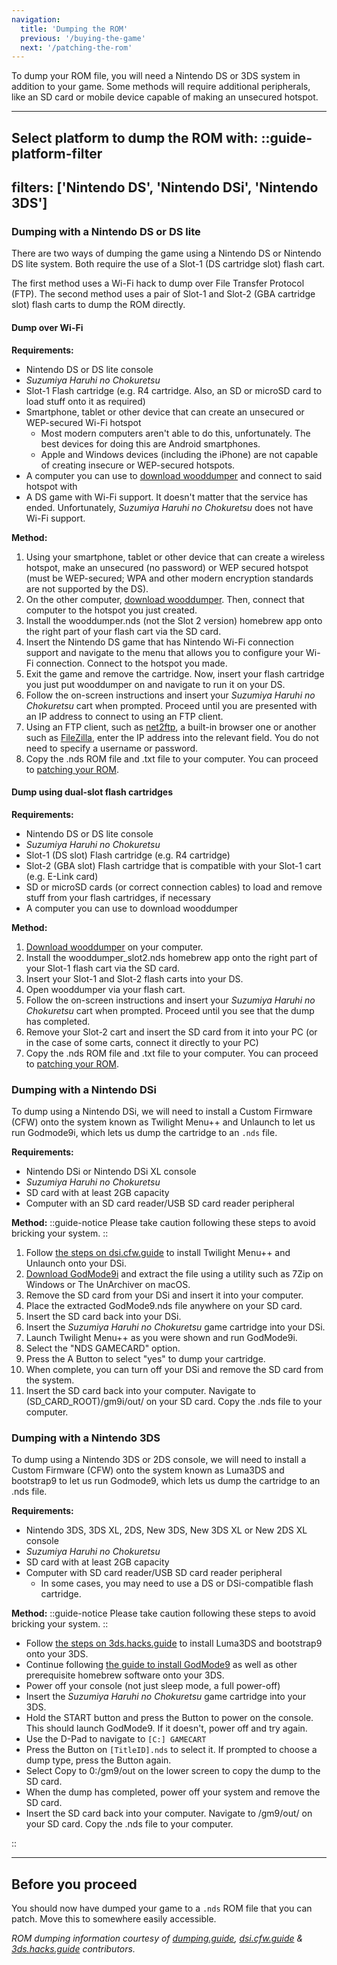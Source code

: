 ```yaml
---
navigation:
  title: 'Dumping the ROM'
  previous: '/buying-the-game'
  next: '/patching-the-rom'
---
```


To dump your ROM file, you will need a Nintendo DS or 3DS system in addition to your game. Some methods will require additional peripherals, like an SD card or mobile device capable of making an unsecured hotspot.

---

**Select platform to dump the ROM with:**
::guide-platform-filter
---
filters: ['Nintendo DS', 'Nintendo DSi', 'Nintendo 3DS']
---
<div class="platform-filtered platform-nintendo_ds">

### Dumping with a Nintendo DS or DS lite
There are two ways of dumping the game using a Nintendo DS or Nintendo DS lite system. Both require the use of a Slot-1 (DS cartridge slot) flash cart.

The first method uses a Wi-Fi hack to dump over File Transfer Protocol (FTP). The second method uses a pair of Slot-1 and Slot-2 (GBA cartridge slot) flash carts to dump the ROM directly.

#### Dump over Wi-Fi
**Requirements:**
* Nintendo DS or DS lite console
* *Suzumiya Haruhi no Chokuretsu*
* Slot-1 Flash cartridge (e.g. R4 cartridge. Also, an SD or microSD card to load stuff onto it as required)
* Smartphone, tablet or other device that can create an unsecured or WEP-secured Wi-Fi hotspot
  - Most modern computers aren't able to do this, unfortunately. The best devices for doing this are Android smartphones.
  - Apple and Windows devices (including the iPhone) are not capable of creating insecure or WEP-secured hotspots.
* A computer you can use to [download wooddumper](https://digiex.net/threads/wood-dumper-dump-nintendo-ds-roms-and-save-games-over-wi-fi-with-an-nintendo-ds.14729/) and connect to said hotspot with
* A DS game with Wi-Fi support. It doesn't matter that the service has ended. Unfortunately, *Suzumiya Haruhi no Chokuretsu* does not have Wi-Fi support.

**Method:**
1. Using your smartphone, tablet or other device that can create a wireless hotspot, make an unsecured (no password) or WEP secured hotspot (must be WEP-secured; WPA and other modern encryption standards are not supported by the DS).
2. On the other computer, [download wooddumper](https://digiex.net/threads/wood-dumper-dump-nintendo-ds-roms-and-save-games-over-wi-fi-with-an-nintendo-ds.14729/). Then, connect that computer to the hotspot you just created.
3. Install the wooddumper.nds (not the Slot 2 version) homebrew app onto the right part of your flash cart via the SD card.
4. Insert the Nintendo DS game that has Nintendo Wi-Fi connection support and navigate to the menu that allows you to configure your Wi-Fi connection. Connect to the hotspot you made.
5. Exit the game and remove the cartridge. Now, insert your flash cartridge you just put wooddumper on and navigate to run it on your DS.
6. Follow the on-screen instructions and insert your *Suzumiya Haruhi no Chokuretsu* cart when prompted. Proceed until you are presented with an IP address to connect to using an FTP client.
7. Using an FTP client, such as [net2ftp](https://www.net2ftp.com/), a built-in browser one or another such as [FileZilla](https://filezilla-project.org/), enter the IP address into the relevant field. You do not need to specify a username or password.
8. Copy the .nds ROM file and .txt file to your computer. You can proceed to [patching your ROM](/chokuretsu/guide/patching-the-rom).

#### Dump using dual-slot flash cartridges
**Requirements:**
* Nintendo DS or DS lite console
* *Suzumiya Haruhi no Chokuretsu*
* Slot-1 (DS slot) Flash cartridge (e.g. R4 cartridge)
* Slot-2 (GBA slot) Flash cartridge that is compatible with your Slot-1 cart (e.g. E-Link card)
* SD or microSD cards (or correct connection cables) to load and remove stuff from your flash cartridges, if necessary
* A computer you can use to download wooddumper

**Method:**
1. [Download wooddumper](https://digiex.net/threads/wood-dumper-dump-nintendo-ds-roms-and-save-games-over-wi-fi-with-an-nintendo-ds.14729/) on your computer.
2. Install the wooddumper_slot2.nds homebrew app onto the right part of your Slot-1 flash cart via the SD card.
3. Insert your Slot-1 and Slot-2 flash carts into your DS.
4. Open wooddumper via your flash cart.
5. Follow the on-screen instructions and insert your *Suzumiya Haruhi no Chokuretsu* cart when prompted. Proceed until you see that the dump has completed.
6. Remove your Slot-2 cart and insert the SD card from it into your PC (or in the case of some carts, connect it directly to your PC)
7. Copy the .nds ROM file and .txt file to your computer. You can proceed to [patching your ROM](/chokuretsu/guide/patching-the-rom).

</div>

<div class="platform-filtered platform-nintendo_dsi">

### Dumping with a Nintendo DSi

To dump using a Nintendo DSi, we will need to install a Custom Firmware (CFW) onto the system known as Twilight Menu++ and Unlaunch to let us run Godmode9i, which lets us dump the cartridge to an `.nds` file.

**Requirements:**
* Nintendo DSi or Nintendo DSi XL console
* *Suzumiya Haruhi no Chokuretsu*
* SD card with at least 2GB capacity
* Computer with an SD card reader/USB SD card reader peripheral

**Method:**
::guide-notice
Please take caution following these steps to avoid bricking your system.
::
1. Follow [the steps on dsi.cfw.guide](https://dsi.cfw.guide/launching-the-exploit.html) to install Twilight Menu++ and Unlaunch onto your DSi.
2. [Download GodMode9i](https://github.com/DS-Homebrew/GodMode9i/releases) and extract the file using a utility such as 7Zip on Windows or The UnArchiver on macOS.
3. Remove the SD card from your DSi and insert it into your computer.
4. Place the extracted GodMode9.nds file anywhere on your SD card.
5. Insert the SD card back into your DSi.
6. Insert the *Suzumiya Haruhi no Chokuretsu* game cartridge into your DSi.
7. Launch Twilight Menu++ as you were shown and run GodMode9i.
8. Select the "NDS GAMECARD" option.
9. Press the A Button to select "yes" to dump your cartridge.
10. When complete, you can turn off your DSi and remove the SD card from the system.
11. Insert the SD card back into your computer. Navigate to (SD_CARD_ROOT)/gm9i/out/ on your SD card. Copy the .nds file to your computer.


</div>

<div class="platform-filtered platform-nintendo_3ds">

### Dumping with a Nintendo 3DS

To dump using a Nintendo 3DS or 2DS console, we will need to install a Custom Firmware (CFW) onto the system known as Luma3DS and bootstrap9 to let us run Godmode9, which lets us dump the cartridge to an .nds file.

**Requirements:**
* Nintendo 3DS, 3DS XL, 2DS, New 3DS, New 3DS XL or New 2DS XL console
* *Suzumiya Haruhi no Chokuretsu*
* SD card with at least 2GB capacity
* Computer with SD card reader/USB SD card reader peripheral
  * In some cases, you may need to use a DS or DSi-compatible flash cartridge.

**Method:**
::guide-notice
Please take caution following these steps to avoid bricking your system.
::
* Follow [the steps on 3ds.hacks.guide](https://3ds.hacks.guide/get-started) to install Luma3DS and bootstrap9 onto your 3DS.
* Continue following [the guide to install GodMode9](https://3ds.hacks.guide/finalizing-setup) as well as other prerequisite homebrew software onto your 3DS.
* Power off your console (not just sleep mode, a full power-off)
* Insert the *Suzumiya Haruhi no Chokuretsu* game cartridge into your 3DS.
* Hold the START button and press the  Button to power on the console. This should launch GodMode9. If it doesn't, power off and try again.
* Use the D-Pad to navigate to `[C:] GAMECART`
* Press the  Button on `[TitleID].nds` to select it. If prompted to choose a dump type, press the  Button again.
* Select Copy to 0:/gm9/out on the lower screen to copy the dump to the SD card.
* When the dump has completed, power off your system and remove the SD card.
* Insert the SD card back into your computer. Navigate to /gm9/out/ on your SD card. Copy the .nds file to your computer.

</div>
::

---

## Before you proceed
You should now have dumped your game to a `.nds` ROM file that you can patch. Move this to somewhere easily accessible.

*ROM dumping information courtesy of [dumping.guide](https://dumping.guide/carts/nintendo/ds), [dsi.cfw.guide](https://dsi.cfw.guide/) & [3ds.hacks.guide](https://3ds.hacks.guide/) contributors.*